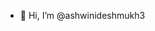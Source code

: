 - 👋 Hi, I’m @ashwinideshmukh3

<!---
ashwinideshmukh3/ashwinideshmukh3 is a ✨ special ✨ repository because its `README.md` (this file) appears on your GitHub profile.
You can click the Preview link to take a look at your changes.
--->
